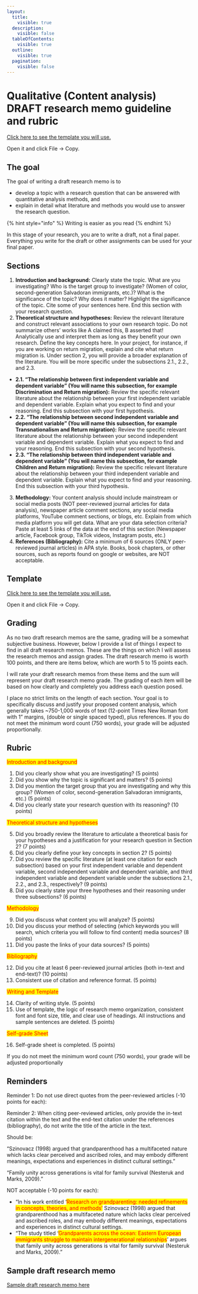 ```yaml
---
layout:
  title:
    visible: true
  description:
    visible: false
  tableOfContents:
    visible: true
  outline:
    visible: true
  pagination:
    visible: false
---
```


# Qualitative (Content analysis) DRAFT research memo guideline and rubric

[Click here to see the template you will use.](https://docs.google.com/document/d/1q55ZUrxPdtxEcPOUg5skTiZP0LIDvB-OqZBYYMjFSbc/edit?usp=sharing)

Open it and click File -> Copy.

## The goal

The goal of writing a draft research memo is to&#x20;

* develop a topic with a research question that can be answered with quantitative analysis methods, and&#x20;
* explain in detail what literature and methods you would use to answer the research question.&#x20;

{% hint style="info" %}
Writing is easier as you read
{% endhint %}

In this stage of your research, you are to write a draft, not a final paper. Everything you write for the draft or other assignments can be used for your final paper.

## Sections

1. **Introduction and background:** Clearly state the topic. What are you investigating? Who is the target group to investigate? (Women of color, second-generation Salvadoran immigrants, etc.)? What is the significance of the topic? Why does it matter? Highlight the significance of the topic. Cite some of your sentences here. End this section with your research question.
2. **Theoretical structure and hypotheses:** Review the relevant literature and construct relevant associations to your own research topic. Do not summarize others’ works like A claimed this, B asserted that! Analytically use and interpret them as long as they benefit your own research. Define the key concepts here. In your project, for instance, if you are working on return migration, explain and cite what return migration is. Under section 2, you will provide a broader explanation of the literature. You will be more specific under the subsections 2.1., 2.2., and 2.3.

* **2.1. “The relationship between first independent variable and dependent variable” (You will name this subsection, for example Discrimination and Return migration):** Review the specific relevant literature about the relationship between your first independent variable and dependent variable. Explain what you expect to find and your reasoning. End this subsection with your first hypothesis.
* **2.2. “The relationship between second independent variable and dependent variable” (You will name this subsection, for example Transnationalism and Return migration):** Review the specific relevant literature about the relationship between your second independent variable and dependent variable. Explain what you expect to find and your reasoning. End this subsection with your second hypothesis.
* **2.3. “The relationship between third independent variable and dependent variable” (You will name this subsection, for example Children and Return migration):** Review the specific relevant literature about the relationship between your third independent variable and dependent variable. Explain what you expect to find and your reasoning. End this subsection with your third hypothesis.

3. **Methodology:** Your content analysis should include mainstream or social media posts (NOT peer-reviewed journal articles for data analysis), newspaper article comment sections, any social media platforms, YouTube comment sections, or blogs, etc. Explain from which media platform you will get data. What are your data selection criteria? Paste at least 5 links of the data at the end of this section (Newspaper article, Facebook group, TikTok videos, Instagram posts, etc.)
4. **References (Bibliography):** Cite a minimum of 6 sources (ONLY peer-reviewed journal articles) in APA style. Books, book chapters, or other sources, such as reports found on google or websites, are NOT acceptable.

## Template

[Click here to see the template you will use.](https://docs.google.com/document/d/1q55ZUrxPdtxEcPOUg5skTiZP0LIDvB-OqZBYYMjFSbc/edit?usp=sharing)

Open it and click File -> Copy.

## Grading

As no two draft research memos are the same, grading will be a somewhat subjective business. However, below I provide a list of things I expect to find in all draft research memos. These are the things on which I will assess the research memos and assign grades. The draft research memo is worth 100 points, and there are items below, which are worth 5 to 15 points each.&#x20;

I will rate your draft research memos from these items and the sum will represent your draft research memo grade. The grading of each item will be based on how clearly and completely you address each question posed.

I place no strict limits on the length of each section. Your goal is to specifically discuss and justify your proposed content analysis, which generally takes \~750-1,000 words of text (12-point Times New Roman font with 1” margins, (double or single spaced typed), plus references. If you do not meet the minimum word count (750 words), your grade will be adjusted proportionally.

## Rubric

<mark style="color:red;">Introduction and background</mark>

1. Did you clearly show what you are investigating? (5 points)&#x20;
2. Did you show why the topic is significant and matters? (5 points)
3. Did you mention the target group that you are investigating and why this group? (Women of color, second-generation Salvadoran immigrants, etc.) (5 points)
4. Did you clearly state your research question with its reasoning? (10 points)&#x20;

<mark style="color:red;">Theoretical structure and hypotheses</mark>

5. Did you broadly review the literature to articulate a theoretical basis for your hypotheses and a justification for your research question in Section 2? (7 points)&#x20;
6. Did you clearly define your key concepts in section 2? (5 points)
7. Did you review the specific literature (at least one citation for each subsection) based on your first independent variable and dependent variable, second independent variable and dependent variable, and third independent variable and dependent variable under the subsections 2.1., 2.2., and 2.3., respectively? (9 points)&#x20;
8. Did you clearly state your three hypotheses and their reasoning under three subsections? (6 points)

<mark style="color:red;">Methodology</mark>

9. Did you discuss what content you will analyze? (5 points)
10. Did you discuss your method of selecting (which keywords you will search, which criteria you will follow to find content) media sources? (8 points)
11. Did you paste the links of your data sources? (5 points)

<mark style="color:red;">Bibliography</mark>

12. Did you cite at least 6 peer-reviewed journal articles (both in-text and end-text)? (10 points)
13. Consistent use of citation and reference format. (5 points)

<mark style="color:red;">Writing and Template</mark>

14. Clarity of writing style. (5 points)
15. Use of template, the logic of research memo organization, consistent font and font size, title, and clear use of headings. All instructions and sample sentences are deleted. (5 points)

<mark style="color:red;">Self-grade Sheet</mark>

16. Self-grade sheet is completed. (5 points)

If you do not meet the minimum word count (750 words), your grade will be adjusted proportionally&#x20;

## Reminders

Reminder 1: Do not use direct quotes from the peer-reviewed articles (-10 points for each):&#x20;

Reminder 2: When citing peer-reviewed articles, only provide the in-text citation within the text and the end-text citation under the references (bibliography), do not write the title of the article in the text.

Should be:&#x20;

“Szinovacz (1998) argued that grandparenthood has a multifaceted nature which lacks clear perceived and ascribed roles, and may embody different meanings, expectations and experiences in distinct cultural settings.”

“Family unity across generations is vital for family survival (Nesteruk and Marks, 2009).”

NOT acceptable (-10 points for each):&#x20;

* “In his work entitled ‘<mark style="color:red;">Research on grandparenting: needed refinements in concepts, theories, and methods’</mark> Szinovacz (1998) argued that grandparenthood has a multifaceted nature which lacks clear perceived and ascribed roles, and may embody different meanings, expectations and experiences in distinct cultural settings.
* “The study titled ‘<mark style="color:red;">Grandparents across the ocean: Eastern European immigrants struggle to maintain intergenerational relationships</mark>’ argues that family unity across generations is vital for family survival (Nesteruk and Marks, 2009).”

## Sample draft research memo

[Sample draft research memo here](https://docs.google.com/document/d/1ztZ\_YJSLWejYitRIhZiJVfkFGMkeU965?rtpof=true\&usp=drive\_fs)
